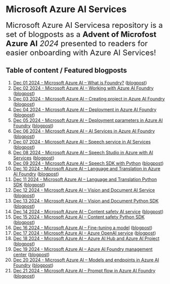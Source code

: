 <!-- README.md was wriiten in beautiful MacDown  -->
# Microsoft Azure AI Services




<span style="font-size: x-large; font-weight: normal;">Microsoft Azure AI Servicesa  repository is 
a set of blogposts as a **Advent of Microfost Azure AI** _2024_ presented to readers for easier onboarding with Azure AI Services! </span>


## Table of content / Featured blogposts 

1. [Dec 01 2024 -  Microsoft Azure AI – What is Foundry?](https://github.com/tomaztk/.md) ([blogpost](https://tomaztsql.wordpress.com/2024/12/01/advent-of-2024-day-1-microsoft-azure-ai-what-is-foundry/))
2. [Dec 02 2024 - Microsoft Azure AI – Working with Azure AI Foundry](https://github.com/tomaztk.md) ([blogpost](https://tomaztsql.wordpress.com/2024/12/02/advent-of-2024-day-2-microsoft-azure-ai-working-with-azure-ai-foundry/))
3. [Dec 03 2024 - Microsoft Azure AI – Creating project in Azure AI Foundry](https://github.com/tomaztk/.md) ([blogpost](https://tomaztsql.wordpress.com/2024/12/03/advent-of-2024-day-3-microsoft-azure-ai-creating-project-in-azure-ai-foundry/))
4. [Dec 04 2024 - Microsoft Azure AI – Deployment in Azure AI Foundry](https://github.com/tomaztk/.md) ([blogpost](https://tomaztsql.wordpress.com/2024/12/04/advent-of-2024-day-4-microsoft-azure-ai-deployment-in-azure-ai-foundry/))
5. [Dec 05 2024 - Microsoft Azure AI – Deployment parameters in Azure AI Foundry](https://github.com/tomaztk/.md) ([blogpost](https://tomaztsql.wordpress.com/2024/12/05/advent-of-2024-day-5-microsoft-azure-ai-deployment-parameters-in-azure-ai-foundry/))
6. [Dec 06 2024 - Microsoft Azure AI – AI Services in Azure AI Foundry](https://github.com/tomaztk/.md) ([blogpost](https://tomaztsql.wordpress.com/2024/12/06/advent-of-2024-day-6-microsoft-azure-ai-ai-services-in-azure-ai-foundry/))
7. [Dec 07 2024 - Microsoft Azure AI – Speech service in AI Services](https://github.com/tomaztk/.md) ([blogpost](https://tomaztsql.wordpress.com/2024/12/08/advent-of-2024-day-7-microsoft-azure-ai-speech-service-in-ai-services/))
8. [Dec 08 2024 - Microsoft Azure AI – Speech Studio in Azure with AI Services](https://github.com/tomaztk/.md) ([blogpost](https://tomaztsql.wordpress.com/2024/12/08/advent-of-2024-day-8-microsoft-azure-ai-speech-studio-in-azure-with-ai-services/))
9. [Dec 09 2024 - Microsoft Azure AI – Speech SDK with Python](https://github.com/tomaztk/.md) ([blogpost](https://tomaztsql.wordpress.com/2024/12/09/advent-of-2024-day-9-microsoft-azure-ai-speech-sdk-with-python/))
10. [Dec 10 2024 - Microsoft Azure AI – Language and Translation in Azure AI Foundry](https://github.com/tomaztk/.md) ([blogpost](https://tomaztsql.wordpress.com/2024/12/10/advent-of-2024-day-10-microsoft-azure-ai-language-and-translation-in-azure-ai-foundry/))
11. [Dec 11 2024 - Microsoft Azure AI – Language and Translation Python SDK](https://github.com/tomaztk/.md) ([blogpost](https://tomaztsql.wordpress.com/2024/12/11/advent-of-2024-day-11-microsoft-azure-ai-language-and-translation-in-azure-ai-foundry/))
12. [Dec 12 2024 - Microsoft Azure AI – Vision and Document AI Service](https://github.com/tomaztk/.md) ([blogpost](https://tomaztsql.wordpress.com/2024/12/12/advent-of-2024-day-12-microsoft-azure-ai-vision-and-document-ai-service/))
13. [Dec 13 2024 - Microsoft Azure AI – Vision and Document Python SDK](https://github.com/tomaztk/.md) ([blogpost](https://tomaztsql.wordpress.com/2024/12/13/advent-of-2024-day-13-microsoft-azure-ai-vision-and-document-python-sdk/))
14. [Dec 14 2024 - Microsoft Azure AI – Content safety AI service](https://github.com/tomaztk/.md) ([blogpost](https://tomaztsql.wordpress.com/2024/12/14/advent-of-2024-day-14-microsoft-azure-ai-content-safety-ai-service/))
15. [Dec 15 2024 - Microsoft Azure AI – Content safety Python SDK](https://github.com/tomaztk/.md) ([blogpost](https://tomaztsql.wordpress.com/2024/12/15/advent-of-2024-day-15-microsoft-azure-ai-content-safety-python-sdk/))
16. [Dec 16 2024 - Microsoft Azure AI – Fine-tuning a model](https://github.com/tomaztk/.md) ([blogpost](https://tomaztsql.wordpress.com/2024/12/16/advent-of-2024-day-16-microsoft-azure-ai-fine-tuning-a-model/))
17. [Dec 17 2024 - Microsoft Azure AI – Azure OpenAI service](https://github.com/tomaztk/.md) ([blogpost](https://tomaztsql.wordpress.com/2024/12/17/advent-of-2024-day-17-microsoft-azure-ai-azure-openai-service/))
18. [Dec 18 2024 - Microsoft Azure AI – Azure AI Hub and Azure AI Project](https://github.com/tomaztk/.md) ([blogpost](https://tomaztsql.wordpress.com/2024/12/18/advent-of-2024-day-18-microsoft-azure-ai-azure-ai-hub-and-azure-ai-project/))
19. [Dec 19 2024 - Microsoft Azure AI – Azure AI Foundry management center](https://github.com/tomaztk/.md) ([blogpost](https://tomaztsql.wordpress.com/2024/12/19/advent-of-2024-day-19-microsoft-azure-ai-azure-ai-foundry-management-center/))
20. [Dec 20 2024 - Microsoft Azure AI – Models and endpoints in Azure AI Foundry](https://github.com/tomaztk/.md) ([blogpost](https://tomaztsql.wordpress.com/2024/12/20/advent-of-2024-day-20-microsoft-azure-ai-models-and-endpoints-in-azure-ai-foundry/))
21. [Dec 21 2024 - Microsoft Azure AI – Prompt flow in Azure AI Foundry](https://github.com/tomaztk/.md) ([blogpost](https://tomaztsql.wordpress.com/2024/12/21/advent-of-2024-day-21-microsoft-azure-ai-prompt-flow-in-azure-ai-foundry/))

